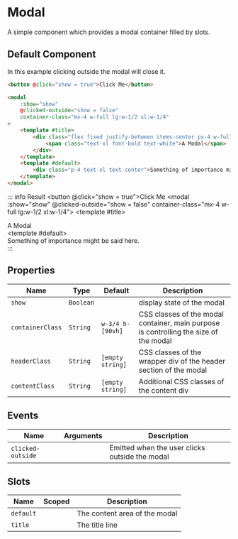 <script setup>
    import Modal from "../src/components/modal.vue"
    import { ref } from "vue"
    const show = ref(false)
</script>

# Modal

A simple component which provides a modal container filled by slots.

## Default Component
In this example clicking outside the modal will close it.
```html
<button @click="show = true">Click Me</button>

<modal
    :show="show"
    @clicked-outside="show = false"
    container-class="mx-4 w-full lg:w-1/2 xl:w-1/4"
>
    <template #title>
        <div class="flex fixed justify-between items-center px-4 w-full h-16 bg-vxvue-700">
            <span class="text-xl font-bold text-white">A Modal</span>
        </div>
    </template>
    <template #default>
        <div class="p-4 text-xl text-center">Something of importance might be said here.</div>
    </template>
</modal>
```
::: info Result
<button @click="show = true">Click Me</button>
<modal :show="show" @clicked-outside="show = false" container-class="mx-4 w-full lg:w-1/2 xl:w-1/4">
    <template #title>
      <div class="flex fixed justify-between items-center px-4 w-full h-16 bg-vxvue-700">
        <span class="text-xl font-bold text-white">A Modal</span>
      </div>
    </template>
    <template #default>
      <div class="p-4 text-xl text-center">Something of importance might be said here.</div>
    </template>
</modal>
:::

## Properties
| Name             | Type      | Default          | Description                                                                           |
|------------------|-----------|------------------|---------------------------------------------------------------------------------------|
| `show`           | `Boolean` |                  | display state of the modal                                                            |
| `containerClass` | `String`  | `w-3/4 h-[90vh]` | CSS classes of the modal container, main purpose is controlling the size of the modal |
| `headerClass`    | `String`  | `[empty string]` | CSS classes of the wrapper div of the header section of the modal                     |
| `contentClass`   | `String`  | `[empty string]` | Additional CSS classes of the content div                                             |

## Events
| Name              | Arguments | Description                                    |
|-------------------|-----------|------------------------------------------------|
| `clicked-outside` |           | Emitted when the user clicks outside the modal |

## Slots
| Name      | Scoped | Description                   |
|-----------|--------|-------------------------------|
| `default` |        | The content area of the modal |
| `title`   |        | The title line                |
